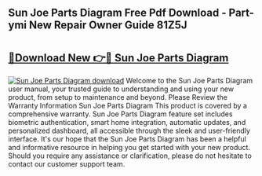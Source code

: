 ## Sun Joe Parts Diagram Free Pdf Download - Part-ymi New Repair Owner Guide 81Z5J

# <h2><a href="http://dfiwjw9.blite.top/?on=Sun+Joe+Parts+Diagram">🔗Download New 👉🔴 Sun Joe Parts Diagram</a></h2>

[![Sun Joe Parts Diagram download](https://i.imgur.com/lujVjoI.png)](http://dfiwjw9.blite.top/?on=Sun+Joe+Parts+Diagram)
Welcome to the Sun Joe Parts Diagram user manual, your trusted guide to understanding and using your new product, from setup to maintenance and beyond. Please Review the Warranty Information Sun Joe Parts Diagram This product is covered by a comprehensive warranty. Sun Joe Parts Diagram feature set includes biometric authentication, smart home integration, automatic updates, and personalized dashboard, all accessible through the sleek and user-friendly interface. It's our hope that the Sun Joe Parts Diagram has been a helpful and informative resource in helping you get started with your new product. Should you require any assistance or clarification, please do not hesitate to contact our customer support team.
